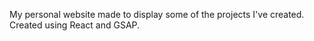 My personal website made to display some of the projects I've created.
Created using React and GSAP.
